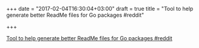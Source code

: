 +++
date = "2017-02-04T16:30:04+03:00"
draft = true
title = "Tool to help generate better ReadMe files for Go packages  #reddit"

+++

<p><a href="https://t.co/XQMY51bogJ">Tool to help generate better ReadMe files for Go packages  #reddit</a></p>
